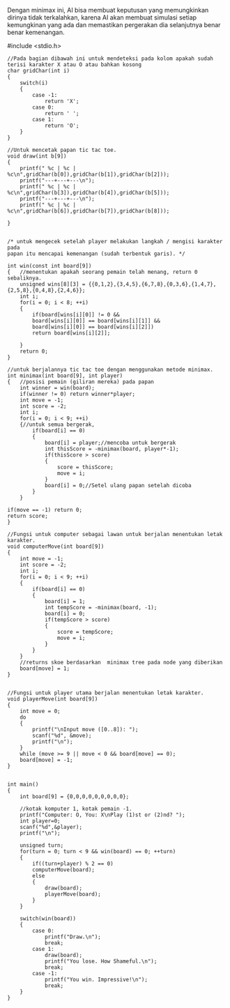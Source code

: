 Dengan minimax ini, AI bisa membuat keputusan yang memungkinkan dirinya tidak terkalahkan, 
karena AI akan membuat simulasi setiap kemungkinan yang ada dan memastikan pergerakan dia 
selanjutnya benar benar kemenangan.

#include <stdio.h>

	//Pada bagian dibawah ini untuk mendeteksi pada kolom apakah sudah terisi karakter X atau O atau bahkan kosong 
    char gridChar(int i) 
	{
    	switch(i) 
		{
        	case -1:
         		return 'X';
       		case 0:
        		return ' ';
        	case 1:
         		return 'O';
        }
    }	

	//Untuk mencetak papan tic tac toe.
  	void draw(int b[9]) 
	{
  		printf(" %c | %c | %c\n",gridChar(b[0]),gridChar(b[1]),gridChar(b[2]));
  		printf("---+---+---\n");
  		printf(" %c | %c | %c\n",gridChar(b[3]),gridChar(b[4]),gridChar(b[5]));
  		printf("---+---+---\n");
  		printf(" %c | %c | %c\n",gridChar(b[6]),gridChar(b[7]),gridChar(b[8]));

  	}


  	/* untuk mengecek setelah player melakukan langkah / mengisi karakter pada 
  	papan itu mencapai kemenangan (sudah terbentuk garis). */
  
  	int win(const int board[9]) 
	{	//menentukan apakah seorang pemain telah menang, return 0 sebaliknya.
  		unsigned wins[8][3] = {{0,1,2},{3,4,5},{6,7,8},{0,3,6},{1,4,7},{2,5,8},{0,4,8},{2,4,6}};
  		int i;
   		for(i = 0; i < 8; ++i) 
		{
			if(board[wins[i][0]] != 0 &&
     		board[wins[i][0]] == board[wins[i][1]] &&
     		board[wins[i][0]] == board[wins[i][2]])
  	    	return board[wins[i][2]];

  		}
  		return 0;
  	}

  	//untuk berjalannya tic tac toe dengan menggunakan metode minimax.
  	int minimax(int board[9], int player) 
	{	//posisi pemain (giliran mereka) pada papan
  		int winner = win(board);
  		if(winner != 0) return winner*player;
  		int move = -1;
  		int score = -2;
  		int i;
  		for(i = 0; i < 9; ++i) 
		{//untuk semua bergerak,
  			if(board[i] == 0) 
			{
      			board[i] = player;//mencoba untuk bergerak
      			int thisScore = -minimax(board, player*-1);
      			if(thisScore > score) 
				{
          			score = thisScore;
          			move = i;
      			}
      			board[i] = 0;//Setel ulang papan setelah dicoba
  			}
  		}

  	if(move == -1) return 0;
  	return score;
  	}

  	//Fungsi untuk computer sebagai lawan untuk berjalan menentukan letak karakter.
  	void computerMove(int board[9]) 
	{
  		int move = -1;
  		int score = -2;
   		int i;
  		for(i = 0; i < 9; ++i) 
		{
    		if(board[i] == 0) 
			{
    		 	board[i] = 1;
   	   			int tempScore = -minimax(board, -1);
   	 	  		board[i] = 0;
      			if(tempScore > score) 
				{
          			score = tempScore;
          			move = i;
     		    }
 		 	}
  		}
		//returns skoe berdasarkan  minimax tree pada node yang diberikan 
  		board[move] = 1;
  	}


  	//Fungsi untuk player utama berjalan menentukan letak karakter.
  	void playerMove(int board[9]) 
	{
  		int move = 0;
   		do 
		{
	  		printf("\nInput move ([0..8]): ");
 	 		scanf("%d", &move);
	  		printf("\n");
  		} 
   		while (move >= 9 || move < 0 && board[move] == 0);
  		board[move] = -1;
  	}


  	int main() 
  	{
  		int board[9] = {0,0,0,0,0,0,0,0,0};

		//kotak komputer 1, kotak pemain -1.
   		printf("Computer: O, You: X\nPlay (1)st or (2)nd? ");
   		int player=0;
  		scanf("%d",&player);
  		printf("\n");

  		unsigned turn;
  		for(turn = 0; turn < 9 && win(board) == 0; ++turn)
		{
  			if((turn+player) % 2 == 0)
      		computerMove(board);
  			else 
			{
      			draw(board);
      			playerMove(board);
      		}
		}

		switch(win(board))
		{
 	 		case 0:
      			printf("Draw.\n");
      			break;
  			case 1:
      			draw(board);
      			printf("You lose. How Shameful.\n");
      			break;
  			case -1:
      			printf("You win. Impressive!\n");
      			break;
  		}
  	}
